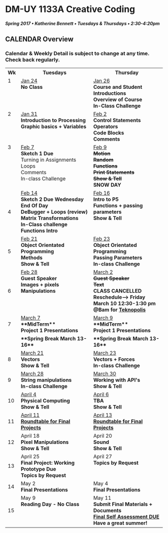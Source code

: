 # DM-UY 1133A Creative Coding
##### Spring 2017 • Katherine Bennett • Tuesdays & Thursdays • 2:30-4:20pm 

## CALENDAR Overview
### Calendar & Weekly Detail is subject to change at any time. Check back regularly.

<table>
<tr>
	<th width="4%">Wk</th> 
	<th width="48%">Tuesdays</th> 
	<th width="48%">Thursday</th> 
</tr>
<tr>
	<td valign="top">1</td>
	<td valign="top"><a href="week_1_detail.md">Jan 24</a><br><strong>No Class</strong></td>
	<td valign="top"><a href="week_1_detail.md">Jan 26</a><br><strong>Course and Student Introductions<br>Overview of Course<br>In-Class Challenge</strong></td>
</tr>
<tr>
	<td valign="top"> 2 </td>
	<td valign="top"><a href="week_2_detail.md">Jan 31</a><br><strong>Introduction to Processing <br>Graphic basics + Variables<br></strong></td>
    <td valign="top"><a href="week_2_detail.md">Feb 2</a><br><strong>Control Statements<br>Operators<br>Code Blocks<br>Comments<br></strong></td>
</tr>
<tr>
	<td valign="top"> 3 </td>
	<td valign="top"><a href="week_3_detail.md">Feb 7</a><br><strong>Sketch 1 Due<br></strong>
	Turning in Assignments<br>
	Loops<br>
	Comments<br>
	In-class Challenge<br></strong></td>
	<td valign="top"><a href="week_3_detail.md">Feb 9</a><br><strong><strike>Motion<br>Random<br>Functions<br>Print Statements<br>
	Show & Tell<br></strike>SNOW DAY</strong>
	</td>
</tr>

<tr>
	<td>4</td>
	<td valign="top"><a href="week_4_detail.md">Feb 14</a><br><strong>Sketch 2 Due Wednesday End Of Day<br>DeBugger + Loops (review)<br>
	Matrix Transformations <br>In-Class challenge<br>
	Functions Intro <br></strong>
	</td>
	<td valign="top"><a href="week_4_detail.md">Feb 16</a><br><strong>Intro to P5<br>Functions + passing parameters<br>Show & Tell<br></strong>
	</td>
</tr>
<tr>
	<td>5</td>
	<td valign="top"><a href="week_5_detail.md">Feb 21</a><br><strong>Object Orientated Programming <br>Methods <br>Show & Tell <br></strong>
	</td>
	<td valign="top"><a href="week_5_detail.md">Feb 23</a><br><strong>Object Orientated Programming <br>Passing Parameters <br>In-class Challenge <br></strong></td>
</tr>
<tr>
	<td> 6 </td>
	<td valign="top"><a href="week_6_detail_A.md">Feb 28</a><br><strong>Guest Speaker<br>Images + pixels Manipulations<br></strong></td>
	<td valign="top"><a href="week_6_detail_B.md">March 2</a><br><strong><strike>Guest Speaker </strike><br><strike> Text </strike><br>
	<bold> CLASS CANCELLED Reschedule--> Friday March 10 12:30-1:30 pm @Bam for <a href= "http://www.bam.org/kids/2017/teknopolis-2017">Teknopolis </a><bold>
	</strong>
	</td>
</tr>
<tr>
	<td> 7 </td>
	<td valign="top"><a href="week_7_detail_A.md">March 7</a><br><strong>**MidTerm** <br>Project 1 Presentations <br></strong>
	</td>
	<td valign = "top"> <a href="week_7_detail_B.md">March 9</a><br><strong> **MidTerm** <br>Project 1 Presentations <br></strong>	
	</td>
</tr>


<tr>
  <td></td> 
  <td><strong> **Spring Break March 13-16** </strong></td> 
  <td> <strong> **Spring Break March 13-16** </strong></td> 
</tr>
<tr>
	<td>8</td>
	<td valign="top"><a href="week_8_detail_A.md">March 21</a><br><strong>Vectors <br>Show & Tell <br></strong>
	</td>
	<td valign="top"><a href="week_8_detail_B.md">March 23</a><br><strong>Vectors + Forces <br>In-class Challenge <br></strong>
	</td>
</tr>
<tr>
	<td> 9 </td>
	<td valign="top"><a href="week_9_detail_A.md">March 28</a><br><strong>String manipulations <br>In-class Challenge <br></strong>
	</td>
	<td valign="top"><a href="week_9_detail_B.md">March 30</a><br><strong>Working with API's	<br>Show & Tell <br></strong>
	</td>
</tr>
<tr>
	<td>10</td>
	<td valign="top"><a href="week_10_detail_A.md"> April 4</a><br><strong>Physical Computing<br>
	Show & Tell<br></strong>
	</td>
	<td valign="top"><a href="week_10_detail_B.md">April 6</a><br><strong>TBA <br>Show & Tell <br></strong>
	</td>	
</tr>
<tr>
	<td>11</td>
	<td valign="top"><a href="week_11_detail_A.md">April 11</a><br><strong>
	<a href = "RoundTable.md">Roundtable for Final Projects	</a></strong>	
	</td>
	<td valign="top"><a href="week_11_detail_B.md">April 13</a><br><strong>
	<a href = "RoundTable.md">Roundtable for Final Projects</a></strong>
	</td>
</tr>
<tr>
	<td>12</td>
	<td valign="top">April 18<br><strong>Pixel Manipulations<br>Show & Tell <br></strong>
	</td>
	<td valign="top">April 20<br><strong>Sound<br>Show & Tell<br></strong>
	</td>
</tr>
<tr>	
	<td>13</td><td valign="top">April 25<br><strong>
	Final Project: Working Prototype Due <br>Topics by Request <br></strong>	
	</td>
	<td valign="top">April 27<br><strong>Topics by Request <br></strong></td>	
</tr>
<tr>	
	<td>14</td><td valign="top">May 2<br><strong>Final Presentations</strong>
	</td>
	<td valign="top">May 4<br><strong>Final Presentations</strong>
	</td>
</tr>
<tr>
	<td> 15 </td>
	<td valign="top">May 9<br><strong>Reading Day - No Class</strong>
	</td>
	<td valign="top">May 11<br><strong>Submit Final Materials + Documents <br><a href = "Final_Deliverables.md">Final Self Assessment DUE </a> <br>Have a great summer!<br></strong>
	</td>
</tr>
</table>